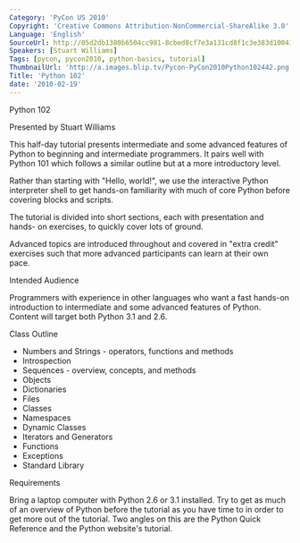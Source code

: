 ```yaml
---
Category: 'PyCon US 2010'
Copyright: 'Creative Commons Attribution-NonCommercial-ShareAlike 3.0'
Language: 'English'
SourceUrl: http://05d2db1380b6504cc981-8cbed8cf7e3a131cd8f1c3e383d10041.r93.cf2.rackcdn.com/pycon-us-2010/257_python-102.m4v
Speakers: [Stuart Williams]
Tags: [pycon, pycon2010, python-basics, tutorial]
ThumbnailUrl: 'http://a.images.blip.tv/Pycon-PyCon2010Python102442.png'
Title: 'Python 102'
date: '2010-02-19'
---
```

Python 102

Presented by Stuart Williams

This half-day tutorial presents intermediate and some advanced features of
Python to beginning and intermediate programmers. It pairs well with Python
101 which follows a similar outline but at a more introductory level.

Rather than starting with "Hello, world!", we use the interactive Python
interpreter shell to get hands-on familiarity with much of core Python before
covering blocks and scripts.

The tutorial is divided into short sections, each with presentation and hands-
on exercises, to quickly cover lots of ground.

Advanced topics are introduced throughout and covered in "extra credit"
exercises such that more advanced participants can learn at their own pace.

Intended Audience

Programmers with experience in other languages who want a fast hands-on
introduction to intermediate and some advanced features of Python. Content
will target both Python 3.1 and 2.6.

Class Outline

  * Numbers and Strings - operators, functions and methods 
  * Introspection 
  * Sequences - overview, concepts, and methods 
  * Objects 
  * Dictionaries 
  * Files 
  * Classes 
  * Namespaces 
  * Dynamic Classes 
  * Iterators and Generators 
  * Functions 
  * Exceptions 
  * Standard Library 

Requirements

Bring a laptop computer with Python 2.6 or 3.1 installed. Try to get as much
of an overview of Python before the tutorial as you have time to in order to
get more out of the tutorial. Two angles on this are the Python Quick
Reference and the Python website's tutorial.

